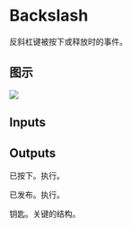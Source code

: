 # Backslash

反斜杠键被按下或释放时的事件。

## 图示

![]($-20221218-19251524.png)

## Inputs

## Outputs

已按下。执行。

已发布。执行。

钥匙。关键的结构。
